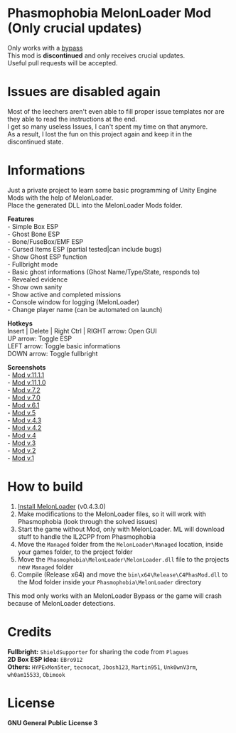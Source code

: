 ﻿# Phasmophobia MelonLoader Mod (Only crucial updates)   
Only works with a [bypass](https://github.com/Cr4nkSt4r/PhasBypass)  
This mod is **discontinued** and only receives crucial updates.  
Useful pull requests will be accepted.

# Issues are disabled again
Most of the leechers aren't even able to fill proper issue templates nor are they able to read the instructions at the end.  
I get so many useless Issues, I can't spent my time on that anymore.  
As a result, I lost the fun on this project again and keep it in the discontinued state.


# Informations
Just a private project to learn some basic programming of Unity Engine Mods with the help of MelonLoader.  
Place the generated DLL into the MelonLoader Mods folder.   
  
  
**Features**  
\- Simple Box ESP  
\- Ghost Bone ESP  
\- Bone/FuseBox/EMF ESP  
\- Cursed Items ESP (partial tested|can include bugs)  
\- Show Ghost ESP function  
\- Fullbright mode  
\- Basic ghost informations (Ghost Name/Type/State, responds to)  
\- Revealed evidence  
\- Show own sanity  
\- Show active and completed missions  
\- Console window for logging (MelonLoader)  
\- Change player name (can be automated on launch)  


**Hotkeys**  
Insert | Delete | Right Ctrl | RIGHT arrow: Open GUI  
UP arrow: Toggle ESP  
LEFT arrow: Toggle basic informations  
DOWN arrow: Toggle fullbright  


**Screenshots**  
\- [Mod v.11.1.1](Images/v11.1.1.png)  
\- [Mod v.11.1.0](Images/v11.1.0.jpg)  
\- [Mod v.7.2](Images/v7.2.png)  
\- [Mod v.7.0](Images/v7.0_HAC-Edition.jpg)  
\- [Mod v.6.1](Images/v6.1.png)  
\- [Mod v.5](Images/v5.png)  
\- [Mod v.4.3](Images/v4.3.png)  
\- [Mod v.4.2](Images/v4.2.png)  
\- [Mod v.4](Images/v4.png)  
\- [Mod v.3](Images/v3.png)  
\- [Mod v.2](Images/v2.png)  
\- [Mod v.1](Images/v1.png)


# How to build
1. [Install MelonLoader](https://melonwiki.xyz/#/README) (v0.4.3.0)
2. Make modifications to the MelonLoader files, so it will work with Phasmophobia (look through the solved issues)
2. Start the game without Mod, only with MelonLoader. ML will download stuff to handle the IL2CPP from Phasmophobia
3. Move the `Managed` folder from the `MelonLoader\Managed` location, inside your games folder, to the project folder
4. Move the `Phasmophobia\MelonLoader\MelonLoader.dll` file to the projects new `Managed` folder
5. Compile (Release x64) and move the `bin\x64\Release\C4PhasMod.dll` to the Mod folder inside your `Phasmophobia\MelonLoader` directory

This mod only works with an MelonLoader Bypass or the game will crash because of MelonLoader detections.



# Credits
**Fullbright:** `ShieldSupporter` for sharing the code from `Plagues`  
**2D Box ESP idea:** `EBro912`  
**Others:** `HYPExMon5ter`, `tecnocat`, `Jbosh123`, `Martin951`, `Unk0wnV3rm`, `wh0am15533`, `Obimook`  


# License
**GNU General Public License 3**
